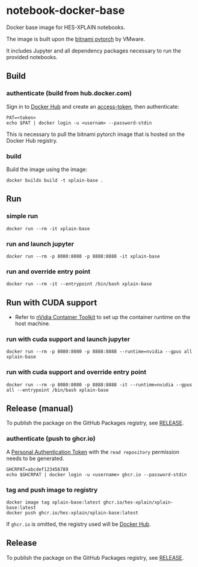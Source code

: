 # notebook-docker-base
Docker base image for HES-XPLAIN notebooks.

The image is built upon the [bitnami pytorch](https://hub.docker.com/r/bitnami/pytorch/) by VMware.

It includes Jupyter and all dependency packages necessary to run the provided notebooks.

## Build

### authenticate (build from hub.docker.com)

Sign in to [Docker Hub](https://hub.docker.com/) and create an [access-token](docs.docker.com/go/access-tokens),
then authenticate:

```shell
PAT=<token>
echo $PAT | docker login -u <usernam> --password-stdin
```

This is necessary to pull the bitnami pytorch image that is hosted on the Docker Hub registry.

### build

Build the image using the image:

```shell
docker buildx build -t xplain-base .
```

## Run

### simple run
```shell
docker run --rm -it xplain-base
```

### run and launch jupyter
```shell
docker run --rm -p 8080:8080 -p 8888:8888 -it xplain-base
```

### run and override entry point
```shell
docker run --rm -it --entrypoint /bin/bash xplain-base
```

## Run with CUDA support

* Refer to [nVidia Container Toolkit](https://docs.nvidia.com/datacenter/cloud-native/container-toolkit/) to set up the container runtime on the host machine.

### run with cuda support and launch jupyter

```shell
docker run --rm -p 8080:8080 -p 8888:8888 --runtime=nvidia --gpus all xplain-base
```

### run with cuda support and override entry point
```shell
docker run --rm -p 8080:8080 -p 8888:8888 -it --runtime=nvidia --gpus all --entrypoint /bin/bash xplain-base
```

## Release (manual)

To publish the package on the GitHub Packages registry, see [RELEASE](RELEASE.md).

### authenticate (push to ghcr.io)

A [Personal Authentication Token](https://docs.github.com/en/authentication/keeping-your-account-and-data-secure/managing-your-personal-access-tokens)
with the `read repository` permission needs to be generated.

```shell
GHCRPAT=abcdef123456789
echo $GHCRPAT | docker login -u <username> ghcr.io --password-stdin
```

### tag and push image to registry

```shell
docker image tag xplain-base:latest ghcr.io/hes-xplain/xplain-base:latest
docker push ghcr.io/hes-xplain/xplain-base:latest
```

If `ghcr.io` is omitted, the registry used will be [Docker Hub](https://hub.docker.com/).

## Release

To publish the package on the GitHub Packages registry, see [RELEASE](RELEASE.md).
